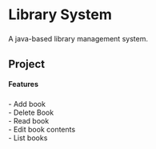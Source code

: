<h1 align="left">Library System</h1>

###

<p align="left">A java-based library management system.</p>

###

<h2 align="left">Project</h2>

<h4 align="left">Features</h4>

###

<p align="left">- Add book<br>- Delete Book<br>- Read book<br>- Edit book contents<br>- List books </p>

